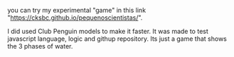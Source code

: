 you can try my experimental "game" in this link "https://cksbc.github.io/pequenoscientistas/".

I did used Club Penguin models to make it faster. It was made to test javascript language, logic and githup repository. Its just a game that shows the 3 phases of water.
